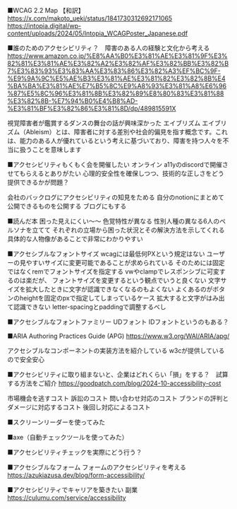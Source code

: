 
■WCAG 2.2 Map 【和訳】
https://x.com/makoto_ueki/status/1841730312692171065
https://intopia.digital/wp-content/uploads/2024/05/Intopia_WCAGPoster_Japanese.pdf

■誰のためのアクセシビリティ？　障害のある人の経験と文化から考える
https://www.amazon.co.jp/%E8%AA%B0%E3%81%AE%E3%81%9F%E3%82%81%E3%81%AE%E3%82%A2%E3%82%AF%E3%82%BB%E3%82%B7%E3%83%93%E3%83%AA%E3%83%86%E3%82%A3%EF%BC%9F-%E9%9A%9C%E5%AE%B3%E3%81%AE%E3%81%82%E3%82%8B%E4%BA%BA%E3%81%AE%E7%B5%8C%E9%A8%93%E3%81%A8%E6%96%87%E5%8C%96%E3%81%8B%E3%82%89%E8%80%83%E3%81%88%E3%82%8B-%E7%94%B0%E4%B8%AD-%E3%81%BF%E3%82%86%E3%81%8D/dp/489815591X

視覚障害者が鑑賞するダンスの舞台の話が興味深かった
エイブリズム
エイブリズム（Ableism）とは、障害者に対する差別や社会的偏見を指す概念です。これは、能力のある人が優れているという考えに基づいており、障害を持つ人々を不当に扱うことを意味します

■アクセシビリティもくもく会を開催したい
オンライン
a11yのdiscordで開催させてもらえるとありがたい
心理的安全性を確保しつつ、技術的な正しさをどう提供できるかが問題？

会社のバックログにアクセシビリティの知見をためる
自分のnotionにまとめて公開できるものを公開する
ブログにもする

■読んだ本
困った見えにくい〜〜
色覚特性が異なる
性別人種の異なる6人のペルソナを立てて
それぞれの立場から困った状況とその解決方法を示してくれる
具体的な人物像があることで非常にわかりやすい

■アクセシブルなフォントサイズ
wcagには最低何PXという規定はない
ユーザーの見やすいサイズに変更可能であることが求められている
そのためには固定ではなくremでフォントサイズを指定する
vwやclampでレスポンシブに可変するのは楽だが、
フォントサイズを変更するという観点でいうと良くない
文字サイズを拡大したときに文字が認識できなくなるのもよくない
よくあるのがボタンのheightを固定のpxで指定してしまっているケース
拡大すると文字がはみ出て認識できない
letter-spacingとpaddingで調整するべし

■アクセシブルなフォントファミリー
UDフォント
IDフォントというのもある？


■ARIA Authoring Practices Guide (APG)
https://www.w3.org/WAI/ARIA/apg/

アクセシブルなコンポーネントの実装方法を紹介している
w3cが提供しているので安全安心


■アクセシビリティに取り組まないと、企業はどれくらい「損」をする？　試算する方法をご紹介
https://goodpatch.com/blog/2024-10-accessibility-cost

市場機会を逃すコスト
訴訟のコスト
問い合わせ対応のコスト
ブランドの評判とダメージに対応するコスト
後回し対応によるコスト

■スクリーンリーダーを使ってみた

■axe（自動チェックツールを使ってみた）

■アクセシビリティチェックを実際にどう行う？

■アクセシブルなフォーム
フォームのアクセシビリティを考える
https://azukiazusa.dev/blog/form-accessibility/

■アクセシビリティでキャリアを築きたい
副業
https://culumu.com/service/accessibility
